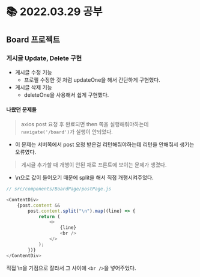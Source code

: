 # 📚 2022.03.29 공부

## Board 프로젝트

### 게시글 Update, Delete 구현

-   게시글 수정 기능
    -   프로필 수정한 것 처럼 updateOne을 해서 간단하게 구현했다.
-   게시글 삭제 기능
    -   deleteOne을 사용해서 쉽게 구현했다.

#### 나왔던 문제들

> axios post 요청 후 완료되면 then 쪽을 실행해줘야하는데 `navigate('/board')`가 실행이 안되었다.

-   이 문제는 서버쪽에서 post 요청 받은걸 리턴해줘야하는데 리턴을 안해줘서 생기는 오류였다.

> 게시글 추가할 때 개행이 안된 채로 프론트에 보이는 문제가 생겼다.

-   \n으로 값이 들어오기 때문에 split을 해서 직접 개행시켜주었다.

```javascript
// src/components/BoardPage/postPage.js

<ContentDiv>
    {post.content &&
        post.content.split("\n").map((line) => {
            return (
                <>
                    {line}
                    <br />
                </>
            );
        })}
</ContentDiv>
```

직접 \n을 기점으로 잘라서 그 사이에 `<br />`을 넣어주었다.
